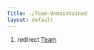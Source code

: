 ```yaml
---
Title: ./Team-Unmaintained
layout: default
---
```


1.  redirect [Team]({{site.url}}/Team "wikilink")
